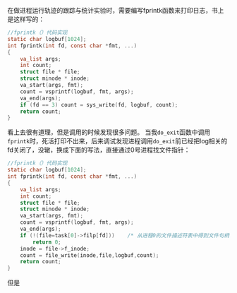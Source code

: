 在做进程运行轨迹的跟踪与统计实验时，需要编写fprintk函数来打印日志，书上是这样写的：
```c
//fprintk（）代码实现
static char logbuf[1024];
int fprintk(int fd, const char *fmt, ...)
{
	va_list args;
	int count;
	struct file * file;
	struct minode * inode;
	va_start(args, fmt);
	count = vsprintf(logbuf, fmt, args);
	va_end(args);
	if (fd == 3) count = sys_write(fd, logbuf, count);
	return count;
}
```
看上去很有道理，但是调用的时候发现很多问题。
当我`do_exit`函数中调用`fprintk`时，死活打印不出来，后来调试发现进程调用`do_exit`前已经把log相关的fd关闭了，没辙，换成下面的写法，直接通过0号进程找文件指针：
```c
//fprintk（）代码实现
static char logbuf[1024];
int fprintk(int fd, const char *fmt, ...)
{
	va_list args;
	int count;
	struct file * file;
	struct minode * inode;
	va_start(args, fmt);
	count = vsprintf(logbuf, fmt, args);
	va_end(args);
	if (!(file=task[0]->filp[fd]))    /* 从进程0的文件描述符表中得到文件句柄 */
        return 0;
	inode = file->f_inode;
	count = file_write(inode,file,logbuf,count);
	return count;
}
```
但是

